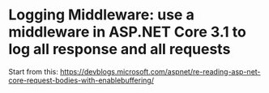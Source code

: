 # Logging Middleware: use a middleware in ASP.NET Core 3.1 to log all response and all requests

Start from this: https://devblogs.microsoft.com/aspnet/re-reading-asp-net-core-request-bodies-with-enablebuffering/
